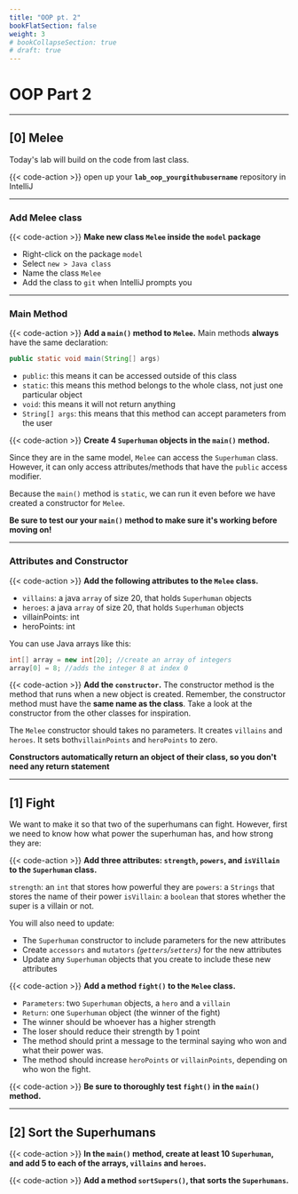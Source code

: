 ```yaml
---
title: "OOP pt. 2" 
bookFlatSection: false
weight: 3
# bookCollapseSection: true
# draft: true
---
```


# OOP Part 2

---

## [0] Melee

Today's lab will build on the code from last class. 

{{< code-action >}} open up your **`lab_oop_yourgithubusername`** repository in IntelliJ

---

### Add Melee class

{{< code-action >}} **Make new class `Melee` inside the `model` package**

- Right-click on the package `model`
- Select `new > Java class`
- Name the class `Melee`
- Add the class to `git` when IntelliJ prompts you

---

### Main Method
{{< code-action >}} **Add a `main()` method to `Melee`.** 
Main methods **always** have the same declaration:

```java
public static void main(String[] args) 
```

- `public`: this means it can be accessed outside of this class
- `static`: this means this method belongs to the whole class, not just one particular object
- `void`: this means it will not return anything
- `String[] args`: this means that this method can accept parameters from the user

{{< code-action >}} **Create 4 `Superhuman` objects in the `main()` method.**

Since  they are in the same model, `Melee` can access the `Superhuman` class. However, it can only access attributes/methods that have the `public` access modifier.   

Because the `main()` method is `static`, we can run it even before we have created a constructor for `Melee`.


**Be sure to test our your `main()` method to make sure it's working before moving on!**

---

### Attributes and Constructor

{{< code-action >}} **Add the following attributes to the `Melee` class.**
 - `villains`: a java `array` of size 20, that holds `Superhuman` objects
 - `heroes`: a java `array` of size 20, that holds `Superhuman` objects
 - villainPoints: int        
 - heroPoints: int    

 You can use Java arrays like this:
 ```java
int[] array = new int[20]; //create an array of integers
array[0] = 8; //adds the integer 8 at index 0
 ```

{{< code-action >}} **Add the `constructor`.**
The constructor method is the method that runs when a new object is created. Remember, the constructor method must have the **same name as the class**. Take a look at the constructor from the other classes for inspiration.

The `Melee` constructor should takes no parameters. It creates `villains` and `heroes`. It sets both`villainPoints` and `heroPoints` to zero. 

**Constructors automatically return an object of their class, so you don't need any return statement**

---

## [1] Fight

We want to make it so that two of the superhumans can fight. However, first we need to know how what power the superhuman has, and how strong they are:

{{< code-action >}} **Add three attributes: `strength`, `powers`, and `isVillain`  to the `Superhuman` class.**

`strength`: an `int` that stores how powerful they are
`powers`: a `Strings` that stores the name of their power
`isVillain`: a `boolean` that stores whether the super is a villain or not.

You will also need to update:
- The `Superhuman` constructor to include parameters for the new attributes
- Create `accessors` and `mutators`  *(`getters`/`setters`)* for the new attributes
- Update any `Superhuman` objects that you create to include these new attributes

{{< code-action >}} **Add a method `fight()` to the `Melee` class.**

- `Parameters`: two `Superhuman` objects, a `hero` and a `villain`
- `Return`: one `Superhuman` object (the winner of the fight)
- The winner should be whoever has a higher strength
- The loser should reduce their strength by 1 point
- The method should print a message to the terminal saying who won and what their power was.
- The method should increase `heroPoints` or `villainPoints`, depending on who won the fight.

{{< code-action >}} **Be sure to thoroughly test `fight()` in the `main()` method.**

---


## [2] Sort the Superhumans


{{< code-action >}} **In the `main()` method, create at least 10 `Superhuman`, and add 5 to each of the arrays, `villains` and `heroes`.**


{{< code-action >}} **Add a method `sortSupers()`, that sorts the `Superhumans`.**

